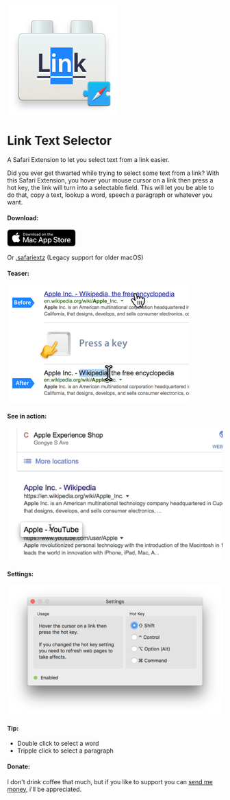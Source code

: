 ![](mas-appicon.png)

# Link Text Selector
A Safari Extension to let you select text from a link easier.

Did you ever get thwarted while trying to select some text from a link?
With this Safari Extension, you hover your mouse cursor on a link then press a hot key, the link will turn into a selectable field. This will let you be able to do that, copy a text, lookup a word, speech a paragraph or whatever you want.

#### Download:
[<img src="mas_button.svg" height="40px">](https://itunes.apple.com/us/app/link-text-selector/id1398143805?ls=1&mt=12)

Or [.safariextz](https://github.com/RayPS/Link-Text-Selector/blob/master/LinkTextSelector.safariextz?raw=true) (Legacy support for older macOS)

#### Teaser:
![](image.png)

#### See in action:
![](preview.gif)


#### Settings:

![](settings.png)


#### Tip:
- Double click to select a word
- Tripple click to select a paragraph

#### Donate:
I don't drink coffee that much, but if you like to support you can [send me money](https://www.paypal.me/rayps), i'll be appreciated.
